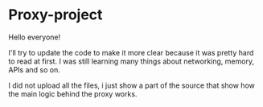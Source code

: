# Proxy-project

Hello everyone!

I'll try to update the code to make it more clear because it was pretty hard to read at first.
I was still learning many things about networking, memory, APIs and so on.

I did not upload all the files, i just show a part of the source that show how the main logic behind the proxy works.
